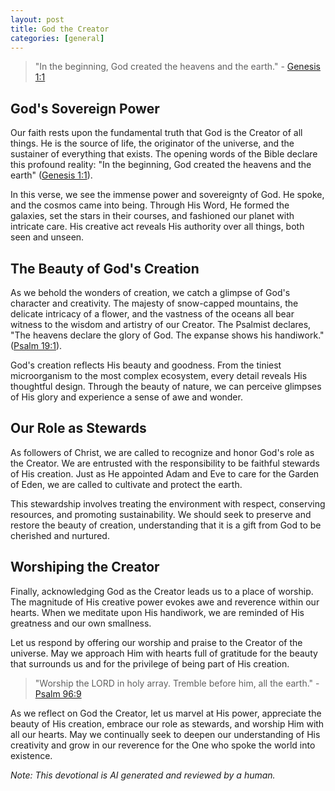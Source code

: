 ```yaml
---
layout: post
title: God the Creator
categories: [general]
---
```


> "In the beginning, God created the heavens and the earth." - [Genesis 1:1](https://www.bible.com/bible/1204/GEN.1.1.WEBBE)

## God's Sovereign Power

Our faith rests upon the fundamental truth that God is the Creator of all things. He is the source of life, the originator of the universe, and the sustainer of everything that exists. The opening words of the Bible declare this profound reality: "In the beginning, God created the heavens and the earth" ([Genesis 1:1](https://www.bible.com/bible/1204/GEN.1.1.WEBBE)).

In this verse, we see the immense power and sovereignty of God. He spoke, and the cosmos came into being. Through His Word, He formed the galaxies, set the stars in their courses, and fashioned our planet with intricate care. His creative act reveals His authority over all things, both seen and unseen.

## The Beauty of God's Creation

As we behold the wonders of creation, we catch a glimpse of God's character and creativity. The majesty of snow-capped mountains, the delicate intricacy of a flower, and the vastness of the oceans all bear witness to the wisdom and artistry of our Creator. The Psalmist declares, "The heavens declare the glory of God. The expanse shows his handiwork." ([Psalm 19:1](https://www.bible.com/bible/1204/PSA.19.1.WEBBE)).

God's creation reflects His beauty and goodness. From the tiniest microorganism to the most complex ecosystem, every detail reveals His thoughtful design. Through the beauty of nature, we can perceive glimpses of His glory and experience a sense of awe and wonder.

## Our Role as Stewards

As followers of Christ, we are called to recognize and honor God's role as the Creator. We are entrusted with the responsibility to be faithful stewards of His creation. Just as He appointed Adam and Eve to care for the Garden of Eden, we are called to cultivate and protect the earth.

This stewardship involves treating the environment with respect, conserving resources, and promoting sustainability. We should seek to preserve and restore the beauty of creation, understanding that it is a gift from God to be cherished and nurtured.

## Worshiping the Creator

Finally, acknowledging God as the Creator leads us to a place of worship. The magnitude of His creative power evokes awe and reverence within our hearts. When we meditate upon His handiwork, we are reminded of His greatness and our own smallness.

Let us respond by offering our worship and praise to the Creator of the universe. May we approach Him with hearts full of gratitude for the beauty that surrounds us and for the privilege of being part of His creation.

> "Worship the LORD in holy array. Tremble before him, all the earth." - [Psalm 96:9](https://www.bible.com/bible/1204/PSA.96.9.WEBBE)

As we reflect on God the Creator, let us marvel at His power, appreciate the beauty of His creation, embrace our role as stewards, and worship Him with all our hearts. May we continually seek to deepen our understanding of His creativity and grow in our reverence for the One who spoke the world into existence.

*Note: This devotional is AI generated and reviewed by a human.*